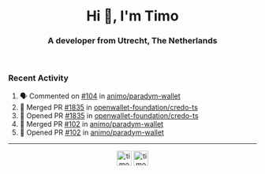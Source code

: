 <h1 align="center">Hi 👋, I'm Timo</h1>
<h3 align="center">A developer from Utrecht, The Netherlands</h3>
<br/>
<!-- https://github.com/rahuldkjain/github-profile-readme-generator --!>

<!--  <p align="left"><img src="https://github-readme-stats.vercel.app/api?username=timoglastra&show_icons=true&count_private=true&" alt="timoglastra" /></p> --!>

<!--
Github language stats
<p align="left"><img src="https://github-readme-stats.vercel.app/api/top-langs/?username=timoglastra&layout=compact" alt="timoglastra" /><p>
-->

<!-- Codestats language stats -->
<!-- <p align="left"><img src="https://codestats-readme.vercel.app/api/top-langs/?username=timoglastra&layout=compact&language_count=12" alt="timoglastra" /><p>    --!>
  
<h3>Recent Activity</h3>

<!--START_SECTION:activity-->
1. 🗣 Commented on [#104](https://github.com/animo/paradym-wallet/pull/104#issuecomment-2058930605) in [animo/paradym-wallet](https://github.com/animo/paradym-wallet)
2. 🎉 Merged PR [#1835](https://github.com/openwallet-foundation/credo-ts/pull/1835) in [openwallet-foundation/credo-ts](https://github.com/openwallet-foundation/credo-ts)
3. 💪 Opened PR [#1835](https://github.com/openwallet-foundation/credo-ts/pull/1835) in [openwallet-foundation/credo-ts](https://github.com/openwallet-foundation/credo-ts)
4. 🎉 Merged PR [#102](https://github.com/animo/paradym-wallet/pull/102) in [animo/paradym-wallet](https://github.com/animo/paradym-wallet)
5. 💪 Opened PR [#102](https://github.com/animo/paradym-wallet/pull/102) in [animo/paradym-wallet](https://github.com/animo/paradym-wallet)
<!--END_SECTION:activity-->

---

<p align="center">
<a href="https://twitter.com/timoglastra" target="blank"><img align="center" src="https://cdn.jsdelivr.net/npm/simple-icons@3.0.1/icons/twitter.svg" alt="timoglastra" height="30" width="30" /></a>
<a href="https://linkedin.com/in/timoglastra" target="blank"><img align="center" src="https://cdn.jsdelivr.net/npm/simple-icons@3.0.1/icons/linkedin.svg" alt="timoglastra" height="30" width="30" /></a>
</p>



